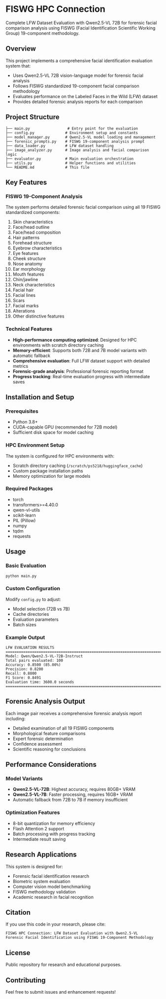 # FISWG HPC Connection

Complete LFW Dataset Evaluation with Qwen2.5-VL 72B for forensic facial comparison analysis using FISWG (Facial Identification Scientific Working Group) 19-component methodology.

## Overview

This project implements a comprehensive facial identification evaluation system that:
- Uses Qwen2.5-VL 72B vision-language model for forensic facial analysis
- Follows FISWG standardized 19-component facial comparison methodology
- Evaluates performance on the Labeled Faces in the Wild (LFW) dataset
- Provides detailed forensic analysis reports for each comparison

## Project Structure

```
├── main.py                 # Entry point for the evaluation
├── config.py              # Environment setup and constants
├── model_manager.py       # Qwen2.5-VL model loading and management
├── forensic_prompts.py    # FISWG 19-component analysis prompt
├── data_loader.py         # LFW dataset handling
├── image_analyzer.py      # Image analysis and facial comparison logic
├── evaluator.py           # Main evaluation orchestration
├── utils.py               # Helper functions and utilities
└── README.md              # This file
```

## Key Features

### FISWG 19-Component Analysis
The system performs detailed forensic facial comparison using all 19 FISWG standardized components:
1. Skin characteristics
2. Face/head outline
3. Face/head composition
4. Hair patterns
5. Forehead structure
6. Eyebrow characteristics
7. Eye features
8. Cheek structure
9. Nose anatomy
10. Ear morphology
11. Mouth features
12. Chin/jawline
13. Neck characteristics
14. Facial hair
15. Facial lines
16. Scars
17. Facial marks
18. Alterations
19. Other distinctive features

### Technical Features
- **High-performance computing optimized**: Designed for HPC environments with scratch directory caching
- **Memory-efficient**: Supports both 72B and 7B model variants with automatic fallback
- **Comprehensive evaluation**: Full LFW dataset support with detailed metrics
- **Forensic-grade analysis**: Professional forensic reporting format
- **Progress tracking**: Real-time evaluation progress with intermediate saves

## Installation and Setup

### Prerequisites
- Python 3.8+
- CUDA-capable GPU (recommended for 72B model)
- Sufficient disk space for model caching

### HPC Environment Setup
The system is configured for HPC environments with:
- Scratch directory caching (`/scratch/ps5218/huggingface_cache`)
- Custom package installation paths
- Memory optimization for large models

### Required Packages
- torch
- transformers>=4.40.0
- qwen-vl-utils
- scikit-learn
- PIL (Pillow)
- numpy
- tqdm
- requests

## Usage

### Basic Evaluation
```bash
python main.py
```

### Custom Configuration
Modify `config.py` to adjust:
- Model selection (72B vs 7B)
- Cache directories
- Evaluation parameters
- Batch sizes

### Example Output
```
LFW EVALUATION RESULTS
================================================================================
Model: Qwen/Qwen2.5-VL-72B-Instruct
Total pairs evaluated: 100
Accuracy: 0.8500 (85.00%)
Precision: 0.8200
Recall: 0.8800
F1 Score: 0.8491
Evaluation time: 3600.0 seconds
================================================================================
```

## Forensic Analysis Output

Each image pair receives a comprehensive forensic analysis report including:
- Detailed examination of all 19 FISWG components
- Morphological feature comparisons
- Expert forensic determination
- Confidence assessment
- Scientific reasoning for conclusions

## Performance Considerations

### Model Variants
- **Qwen2.5-VL-72B**: Highest accuracy, requires 80GB+ VRAM
- **Qwen2.5-VL-7B**: Faster processing, requires 16GB+ VRAM
- Automatic fallback from 72B to 7B if memory insufficient

### Optimization Features
- 8-bit quantization for memory efficiency
- Flash Attention 2 support
- Batch processing with progress tracking
- Intermediate result saving

## Research Applications

This system is designed for:
- Forensic facial identification research
- Biometric system evaluation
- Computer vision model benchmarking
- FISWG methodology validation
- Academic research in facial recognition

## Citation

If you use this code in your research, please cite:
```
FISWG HPC Connection: LFW Dataset Evaluation with Qwen2.5-VL
Forensic Facial Identification using FISWG 19-Component Methodology
```

## License

Public repository for research and educational purposes.

## Contributing

Feel free to submit issues and enhancement requests!